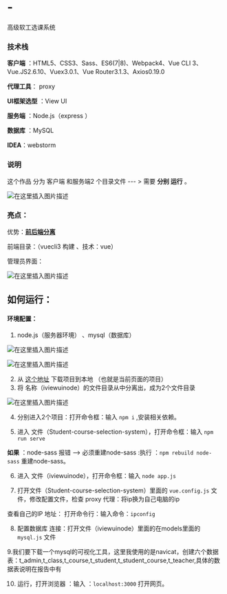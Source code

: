 # -
高级软工选课系统
### 技术栈

**客户端** ：HTML5、CSS3、Sass、ES6(7|8)、Webpack4、Vue CLI 3、Vue.JS2.6.10、Vuex3.0.1、Vue Router3.1.3、Axios0.19.0   

**代理工具**： proxy 

**UI框架选型** ：View UI 

**服务端** ：Node.js（express ）

**数据库** ：MySQL

**IDEA**：webstorm





### 说明

这个作品 分为 客户端 和服务端2 个目录文件 --- > 需要 **分别 运行** 。

![在这里插入图片描述](https://img-blog.csdnimg.cn/20191227121637770.png)





### 亮点：

优势：**<u>前后端分离</u>** 

前端目录：（vuecli3 构建 、技术：vue）





管理员界面：

![在这里插入图片描述](https://img-blog.csdnimg.cn/20191231105755517.gif)





## 如何运行：

#### 环境配置：

1. node.js（服务器环境） 、mysql（数据库）

![在这里插入图片描述](https://img-blog.csdnimg.cn/20191231101029528.png)

![在这里插入图片描述](https://img-blog.csdnimg.cn/20191231103336100.png?x-oss-process=image/watermark,type_ZmFuZ3poZW5naGVpdGk,shadow_10,text_aHR0cHM6Ly9ibG9nLmNzZG4ubmV0L3dlaXhpbl80Mzk0OTc4OA==,size_16,color_FFFFFF,t_70)

2. 从 [这个地址](https://github.com/ZhChen7/Student-course-selection-system) 下载项目到本地 （也就是当前页面的项目）
3. 将 名称（iviewuinode）的文件目录从中分离出，成为2个文件目录

![在这里插入图片描述](https://img-blog.csdnimg.cn/20191231101243254.png)



4. 分别进入2个项目：打开命令框：输入  `npm i` ,安装相关依赖。

5.  进入  文件（Student-course-selection-system），打开命令框：输入   `npm run serve`

   **如果** ：node-sass 报错 --> 必须重建node-sass  :执行 ：`npm rebuild node-sass` 重建node-sass。

6.  进入  文件（iviewuinode），打开命令框：输入   `node app.js`

7. 打开文件（Student-course-selection-system）里面的 `vue.config.js` 文件，修改配置文件，检查 proxy  代理：将ip换为自己电脑的ip

查看自己的IP 地址： 打开命令行：输入命令：`ipconfig`

8. 配置数据库 连接：打开文件（iviewuinode）里面的在models里面的`mysql.js` 文件

9.我们要下载一个mysql的可视化工具，这里我使用的是navicat，创建六个数据表：t_admin,t_class,t_course,t_student,t_student_course,t_teacher,具体的数据表说明在报告中有

10. 运行，打开浏览器 ：输入 ：`localhost:3000` 打开网页。

